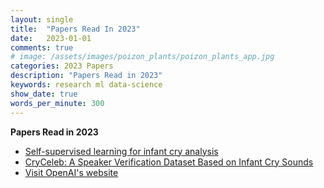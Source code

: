 ```yaml
---
layout: single
title:  "Papers Read In 2023"
date:   2023-01-01
comments: true
# image: /assets/images/poizon_plants/poizon_plants_app.jpg
categories: 2023 Papers 
description: "Papers Read in 2023"
keywords: research ml data-science
show_date: true
words_per_minute: 300
---
```


**Papers Read in 2023**

* [Self-supervised learning for infant cry analysis](https://arxiv.org/abs/2305.01578")
* [CryCeleb: A Speaker Verification Dataset Based on Infant Cry Sounds](https://arxiv.org/pdf/2305.00969.pdf")
* [Visit OpenAI's website](https://openai.com "OpenAI - Artificial Intelligence Research")
